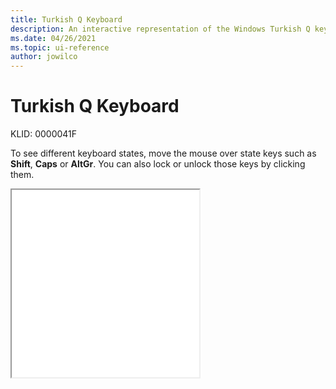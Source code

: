 ```yaml
---
title: Turkish Q Keyboard
description: An interactive representation of the Windows Turkish Q keyboard. To see different keyboard states, click or move the mouse over the state keys.
ms.date: 04/26/2021
ms.topic: ui-reference
author: jowilco
---
```


# Turkish Q Keyboard

KLID: 0000041F

To see different keyboard states, move the mouse over state keys such as **Shift**, **Caps** or **AltGr**. You can also lock or unlock those keys by clicking them.

<iframe src="kbdtuq.html" height="300"></iframe>
